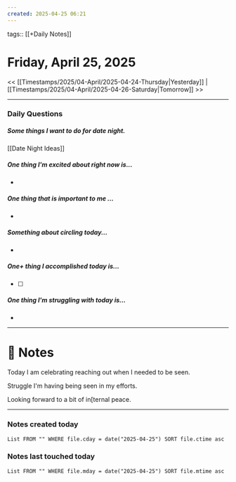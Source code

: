 ```yaml
---
created: 2025-04-25 06:21
---
```

tags:: [[+Daily Notes]]

# Friday, April 25, 2025

<< [[Timestamps/2025/04-April/2025-04-24-Thursday|Yesterday]] | [[Timestamps/2025/04-April/2025-04-26-Saturday|Tomorrow]] >>

---
### Daily Questions
#####  Some things I want to do for date night.  
[[Date Night Ideas]]

#####  One thing I'm excited about right now is...
- 
##### One thing that is important to me ...
- 
##### Something about circling today...  
- 
##### One+ thing I accomplished today is...
- [ ] 

##### One thing I'm struggling with today is...
- 

---
# 📝 Notes
Today I am celebrating reaching out when I needed to be seen. 

Struggle I'm having being seen in my efforts. 

Looking forward to a bit of in[ternal peace. 

---
### Notes created today
```dataview
List FROM "" WHERE file.cday = date("2025-04-25") SORT file.ctime asc
```

### Notes last touched today
```dataview
List FROM "" WHERE file.mday = date("2025-04-25") SORT file.mtime asc
```